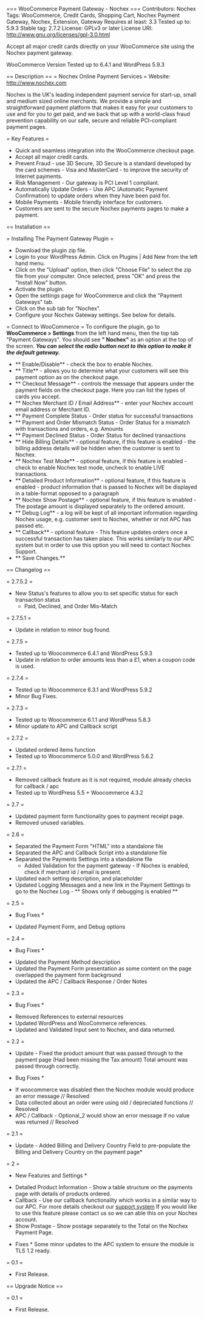 === WooCommerce Payment Gateway - Nochex ===
Contributors: Nochex 
Tags: WooCommerce, Credit Cards, Shopping Cart, Nochex Payment Gateway, Nochex, Extension, Gateway
Requires at least: 3.3
Tested up to: 5.9.3
Stable tag: 2.7.2
License: GPLv3 or later 
License URI: http://www.gnu.org/licenses/gpl-3.0.html

Accept all major credit cards directly on your WooCommerce site using the Nochex payment gateway.

WooCommerce Version Tested up to 6.4.1 and WordPress 5.9.3

== Description ==
= Nochex Online Payment Services =
Website: http://www.nochex.com

Nochex is the UK's leading independent payment service for start-up, small and medium sized online merchants. We provide a simple and straightforward payment platform that makes 
it easy for your customers to use and for you to get paid, and we back that up with a world-class fraud prevention capability on our safe, secure and reliable PCI-compliant payment pages.

= Key Features =
* Quick and seamless integration into the WooCommerce checkout page.
* Accept all major credit cards.
* Prevent Fraud - use 3D Secure, 3D Secure is a standard developed by the card schemes - Visa and MasterCard - to improve the security of Internet payments.
* Risk Management - Our gateway is PCI Level 1 compliant.
* Automatically Update Orders - Use APC (Automatic Payment Confirmation) to update orders when they have been paid for.
* Mobile Payments - Mobile friendly interface for customers.
* Customers are sent to the secure Nochex payments pages to make a payment.

== Installation ==

= Installing The Payment Gateway Plugin =
* Download the plugin zip file.
* Login to your WordPress Admin. Click on Plugins | Add New from the left hand menu.
* Click on the "Upload" option, then click "Choose File" to select the zip file from your computer. Once selected, press "OK" and press the "Install Now" button.
* Activate the plugin.
* Open the settings page for WooCommerce and click the "Payment Gateways" tab.
* Click on the sub tab for "Nochex".
* Configure your Nochex Gateway settings. See below for details.

= Connect to WooCommerce =
To configure the plugin, go to **WooCommerce > Settings** from the left hand menu, then the top tab "Payment Gateways". You should see __" Nochex"__ as an option at the top of the screen. 
__*You can select the radio button next to this option to make it the default gateway.*__

* ** Enable/Disable** - check the box to enable Nochex.
* ** Title** - allows you to determine what your customers will see this payment option as on the checkout page.
* ** Checkout Message** - controls the message that appears under the payment fields on the checkout page. Here you can list the types of cards you accept.
* ** Nochex Merchant ID / Email Address** - enter your Nochex account email address or Merchant ID.
* ** Payment Complete Status - Order status for successful transactions
* ** Payment and Order Mismatch Status - Order Status for a mismatch with transactions and orders, e.g. Amounts
* ** Payment Declined Status - Order Status for declined transactions
* ** Hide Billing Details** - optional feature, if this feature is enabled - the billing address details will be hidden when the customer is sent to Nochex.
* ** Nochex Test Mode** - optional feature, if this feature is enabled - check to enable Nochex test mode, uncheck to enable LIVE transactions.
* ** Detailed Product Information** - optional feature, if this feature is enabled - product information that is passed to Nochex will be displayed in a table-format opposed to a paragraph
* ** Nochex Show Postage** - optional feature, if this feature is enabled - The postage amount is displayed separately to the ordered amount.
* ** Debug Log** - a log will be kept of all important information regarding Nochex usage, e.g. customer sent to Nochex, whether or not APC has passed etc.
* ** Callback** - optional feature - This feature updates orders once a successful transaction has taken place. This works similarly to our APC system but in order to use this option you will need to contact Nochex Support.
* ** Save Changes.** 

== Changelog ==

= 2.7.5.2 = 

- New Status's features to allow you to set specific status for each transaction status
	- Paid, Declined, and Order Mis-Match

= 2.7.5.1 =

- Update in relation to minor bug found.

= 2.7.5 =

- Tested up to Woocommerce 6.4.1 and WordPress 5.9.3
- Update in relation to order amounts less than a £1, when a coupon code is used.

= 2.7.4 =

- Tested up to Woocommerce 6.3.1 and WordPress 5.9.2
- Minor Bug Fixes.

= 2.7.3 =

- Tested up to Woocommerce 6.1.1 and WordPress 5.8.3
- Minor update to APC and Callback script

= 2.7.2 = 

- Updated ordered items function
- Tested up to Woocommerce 5.0.0 and WordPress 5.6.2

= 2.7.1 =

- Removed callback feature as it is not required, module already checks for callback / apc
- Tested up to WordPress 5.5 + Woocommerce 4.3.2

= 2.7 =

- Updated payment form functionality goes to payment receipt page.
- Removed unused variables.

= 2.6 =

- Separated the Payment Form "HTML" into a standalone file
- Separated the APC and Callback Script into a standalone file
- Separated the Payments Settings into a standalone file
	+ Added Validation for the payment gateway - If Nochex is enabled, check if merchant id / email is present.
- Updated each setting description, and placeholder
- Updated Logging Messages and a new link in the Payment Settings to go to the Nochex Log - ** Shows only if debugging is enabled **

= 2.5 =

* Bug Fixes *

- Updated Payment Form, and Debug options

= 2.4 =

* Bug Fixes *

- Updated the Payment Method description
- Updated the Payment Form presentation as some content on the page overlapped the payment form background
- Updated the APC / Callback Response / Order Notes

= 2.3 =

* Bug Fixes *

- Removed References to external resources
- Updated WordPress and WooCommerce references.
- Updated and Validated Input sent to Nochex, and data returned.

= 2.2 =

* Update - Fixed the product amount that was passed through to the payment page (Had been missing the Tax amount) Total amount was passed through correctly.

* Bug Fixes *

- If woocommerce was disabled then the Nochex module would produce an error message // Resolved
- Data collected about an order were using old / depreciated functions // Resolved
- APC / Callback - Optional_2 would show an error message if no value was returned // Resolved

= 2.1 =

* Update - Added Billing and Delivery Country Field to pre-populate the Billing and Delivery Country on the payment page*

= 2 =

* New Features and Settings *

- Detailed Product Information - Show a table structure on the payments page with details of products ordered.
- Callback - Use our callback functionality which works in a similar way to our APC. For more details checkout our <a href="https://support.nochex.com/">support system</a> If you would like to use this feature please contact us so we can able this on your Nochex account.
- Show Postage - Show postage separately to the Total on the Nochex Payment Page.

* Fixes *
Some minor updates to the APC system to ensure the module is TLS 1.2 ready.

= 0.1 =
* First Release.

== Upgrade Notice ==

= 0.1 =
* First Release.
